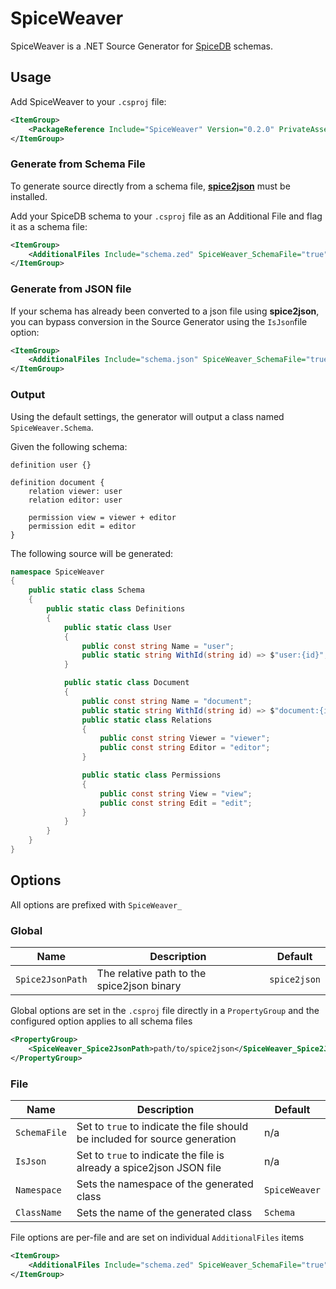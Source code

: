 ﻿# SpiceWeaver

SpiceWeaver is a .NET Source Generator for [SpiceDB](https://github.com/authzed/spicedb) schemas.

## Usage

Add SpiceWeaver to your `.csproj` file:

```xml
<ItemGroup>
    <PackageReference Include="SpiceWeaver" Version="0.2.0" PrivateAssets="all"/>
</ItemGroup>
```

### Generate from Schema File

To generate source directly from a schema file, **[spice2json](https://github.com/alsbury/spice2json)** must be
installed.

Add your SpiceDB schema to your `.csproj` file as an Additional File and flag it as a schema file:

```xml
<ItemGroup>
    <AdditionalFiles Include="schema.zed" SpiceWeaver_SchemaFile="true"/>
</ItemGroup>
```

### Generate from JSON file

If your schema has already been converted to a json file using **spice2json**, you can bypass conversion in the Source
Generator using the `IsJson`file option:

```xml
<ItemGroup>
    <AdditionalFiles Include="schema.json" SpiceWeaver_SchemaFile="true" SpiceWeaver_IsJson="true"/>
</ItemGroup>
```

### Output

Using the default settings, the generator will output a class named `SpiceWeaver.Schema`.

Given the following schema:

```
definition user {}

definition document {
    relation viewer: user
    relation editor: user

    permission view = viewer + editor
    permission edit = editor
}
```

The following source will be generated:

```csharp
namespace SpiceWeaver
{
    public static class Schema
    {
        public static class Definitions
        {
            public static class User
            {
                public const string Name = "user";
                public static string WithId(string id) => $"user:{id}";
            }

            public static class Document
            {
                public const string Name = "document";
                public static string WithId(string id) => $"document:{id}";
                public static class Relations
                {
                    public const string Viewer = "viewer";
                    public const string Editor = "editor";
                }

                public static class Permissions
                {
                    public const string View = "view";
                    public const string Edit = "edit";
                }
            }
        }
    }
}
```

## Options

All options are prefixed with `SpiceWeaver_`

### Global

| Name             | Description                                | Default      |
|------------------|--------------------------------------------|--------------|
| `Spice2JsonPath` | The relative path to the spice2json binary | `spice2json` |

Global options are set in the `.csproj` file directly in a `PropertyGroup` and the configured option applies to all
schema files

```xml
<PropertyGroup>
    <SpiceWeaver_Spice2JsonPath>path/to/spice2json</SpiceWeaver_Spice2JsonPath>
</PropertyGroup>
```

### File

| Name         | Description                                                                 | Default       |
|--------------|-----------------------------------------------------------------------------|---------------|
| `SchemaFile` | Set to `true` to indicate the file should be included for source generation | n/a           |
| `IsJson`     | Set to `true` to indicate the file is already a spice2json JSON file        | n/a           |
| `Namespace`  | Sets the namespace of the generated class                                   | `SpiceWeaver` |
| `ClassName`  | Sets the name of the generated class                                        | `Schema`      |

File options are per-file and are set on individual `AdditionalFiles` items

```xml
<ItemGroup>
    <AdditionalFiles Include="schema.zed" SpiceWeaver_SchemaFile="true" SpiceWeaver_Namespace="MyNamespace"/>
</ItemGroup>
```

